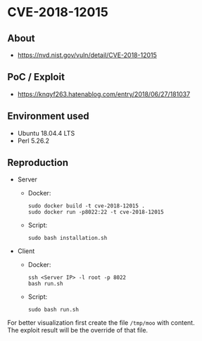 # CVE-2018-12015

## About
* <https://nvd.nist.gov/vuln/detail/CVE-2018-12015>


## PoC / Exploit

* <https://knqyf263.hatenablog.com/entry/2018/06/27/181037> 


## Environment used

* Ubuntu 18.04.4 LTS
* Perl 5.26.2


## Reproduction

* Server
    - Docker: 
        ```shell script
        sudo docker build -t cve-2018-12015 .
        sudo docker run -p8022:22 -t cve-2018-12015
        ``` 
    - Script:
        ```shell script
        sudo bash installation.sh
        ```

* Client
    - Docker: 
        ```shell script
        ssh <Server IP> -l root -p 8022
        bash run.sh
        ``` 
    - Script:
        ```shell script
        sudo bash run.sh
        ```
For better visualization first create the file `/tmp/moo` with content. <br>
The exploit result will be the override of that file. 